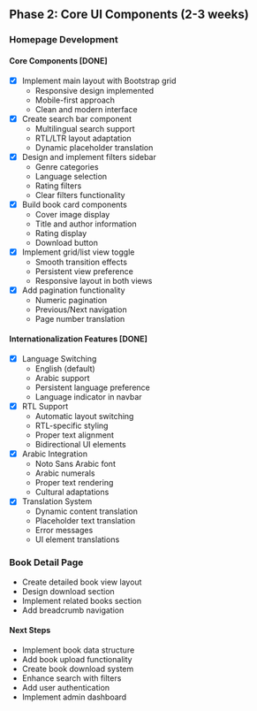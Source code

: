 ## Phase 2: Core UI Components (2-3 weeks)
### Homepage Development
#### Core Components [DONE]
- [x] Implement main layout with Bootstrap grid
  - Responsive design implemented
  - Mobile-first approach
  - Clean and modern interface
- [x] Create search bar component
  - Multilingual search support
  - RTL/LTR layout adaptation
  - Dynamic placeholder translation
- [x] Design and implement filters sidebar
  - Genre categories
  - Language selection
  - Rating filters
  - Clear filters functionality
- [x] Build book card components
  - Cover image display
  - Title and author information
  - Rating display
  - Download button
- [x] Implement grid/list view toggle
  - Smooth transition effects
  - Persistent view preference
  - Responsive layout in both views
- [x] Add pagination functionality
  - Numeric pagination
  - Previous/Next navigation
  - Page number translation

#### Internationalization Features [DONE]
- [x] Language Switching
  - English (default)
  - Arabic support
  - Persistent language preference
  - Language indicator in navbar
- [x] RTL Support
  - Automatic layout switching
  - RTL-specific styling
  - Proper text alignment
  - Bidirectional UI elements
- [x] Arabic Integration
  - Noto Sans Arabic font
  - Arabic numerals
  - Proper text rendering
  - Cultural adaptations
- [x] Translation System
  - Dynamic content translation
  - Placeholder text translation
  - Error messages
  - UI element translations

### Book Detail Page
- Create detailed book view layout
- Design download section
- Implement related books section
- Add breadcrumb navigation

#### Next Steps
- Implement book data structure
- Add book upload functionality
- Create book download system
- Enhance search with filters
- Add user authentication
- Implement admin dashboard